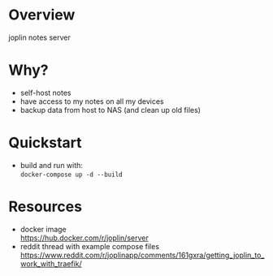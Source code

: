 # Overview
joplin notes server

# Why?
* self-host notes
* have access to my notes on all my devices
* backup data from host to NAS (and clean up old files)

# Quickstart
* build and run with:<br>
`docker-compose up -d --build`

# Resources
* docker image<br>https://hub.docker.com/r/joplin/server
* reddit thread with example compose files<br>https://www.reddit.com/r/joplinapp/comments/161gxra/getting_joplin_to_work_with_traefik/